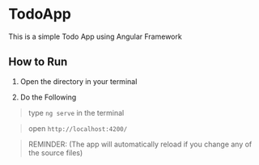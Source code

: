 # TodoApp
This is a simple Todo App using Angular Framework

## How to Run

1. Open the directory in your terminal 

2. Do the Following 

> type `ng serve` in the terminal 

> open `http://localhost:4200/` 

> REMINDER: (The app will automatically reload if you change any of the source files)
